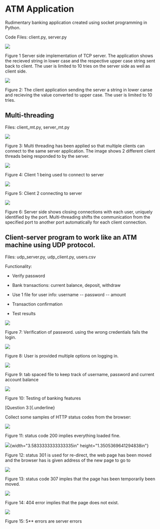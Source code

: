 # ATM Application
Rudimentary banking application created using socket programming in Python.

Code Files: client.py, server.py

![](./media/image1.png)

Figure 1 Server side implementation of TCP server. The application shows
the recieved string in lower case and the respective upper case string
sent back to client. The user is limited to 10 tries on the server side
as well as client side.

![](./media/image2.png)

Figure 2: The client application sending the server a string in lower
canse and recieving the value converted to upper case. The user is
limited to 10 tries.

## Multi-threading ##

Files: client\_mt.py, server\_mt.py

![](./media/image3.png)

Figure 3: Multi threading has been applied so that multiple clients can
connect to the same server application. The image shows 2 different
client threads being responded to by the server.

![](./media/image4.png)

Figure 4: Client 1 being used to connect to server

![](./media/image5.png)

Figure 5: Client 2 connecting to server

![](./media/image6.png)

Figure 6: Server side shows closing connections with each user, uniquely
identified by the port. Multi-threading shifts the communication from
the specified port to another port automatically for each client
connection.

## Client-server program to work like an ATM machine using UDP protocol.

Files: udp\_server.py, udp\_client.py, users.csv

Functionality:

-   Verify password

-   Bank transactions: current balance, deposit, withdraw

-   Use 1 file for user info: username -- password -- amount

-   Transaction confirmation

-   Test results

![](./media/image7.png)

Figure 7: Verification of password. using the wrong credentials fails
the login.

![](./media/image8.png)

Figure 8: User is provided multiple options on logging in.

![](./media/image9.png)

Figure 9: tab spaced file to keep track of username, password and
current account balance

![](./media/image10.png)

Figure 10: Testing of banking features

[Question 3:]{.underline}

Collect some samples of HTTP status codes from the browser:

![](./media/image11.png)

Figure 11: status code 200 implies everything loaded fine.

![](./media/image12.png){width="3.5833333333333335in"
height="1.3505369641294838in"}

Figure 12: status 301 is used for re-direct, the web page has been moved
and the browser has is given address of the new page to go to

![](./media/image13.png)

Figure 13: status code 307 imples that the page has been temporarily
been moved.

![](./media/image14.png)

Figure 14: 404 error implies that the page does not exist.

![](./media/image15.png)

Figure 15: 5\*\* errors are server errors

